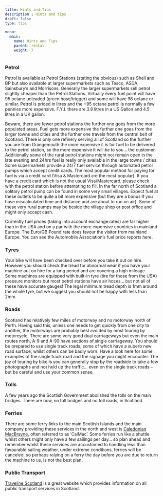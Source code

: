 ```yaml
---
title: Hints and Tips
description : Hints and tips
draft: false
type: tips

menu:
  main:
    name: Hints and Tips
    parent: rental
    weight: 7
---
```

### Petrol
Petrol is available at Petrol Stations (stating the obvious) such as Shell and BP but also available at larger supermarkets such as Tesco, ASDA, Sainsbury’s and Morrisons. Generally the larger supermarkets sell petrol slightly cheaper than the Petrol Stations. Virtually every fuel point will have 95 octane unleaded (green hose/trigger) and some will have 98 octane or similar. Petrol is priced in litres and the +95 octane petrol is normally a few pennies more expensive. F.Y.I. there are 3.8 litres in a US Gallon and 4.5 litres in a UK gallon.

Beware, there are fewer petrol stations the further one goes from the more populated areas. Fuel gets more expensive the further one goes from the larger towns and cities and the further one travels from the central belt of Scotland. There is only one refinery serving all of Scotland so the further you are from Grangemouth the more expensive it is for fuel to be delivered to the petrol station, so the more expensive it will be to you… the customer. Additionally some of the rural petrol stations might not remain open in the late evening and 24hrs fuel is really only available in the large towns / cities. Some supermarkets provide a 24/7 fuel service through automated petrol pumps which accept credit cards. The most popular method for paying for fuel is via a credit card (Visa & Mastercard are the most popular). If you have a credit card which is not the usual Visa/Mastercard, please check with the petrol station before attempting to fill. In the far north of Scotland a solitary petrol pump can be found in some very small villages. Expect fuel at these outlets to be quite a bit more expensive (but they are a bonus if you have miscalculated time and distance and are about to run on air). Some of these very rural pumps may be beside the village shop or post office and might only accept cash.

Currently fuel prices (taking into account exchange rates) are far higher than in the USA and on a par with the more expensive countries in mainland Europe. The Euro/GB Pound rate does favour the visitor from mainland Europe. You can see the Automobile Association’s fuel price reports here.

### Tyres
Your bike will have been checked over before you take it out on hire. However you should check the tread for abnormal wear if you have your machine out on hire for a long period and are covering a high mileage. Some machines are equipped with built-in tyre (tire for those from the USA) pressure monitors but most petrol stations have air hoses… but not all of these have accurate gauges! The legal minimum tread depth is 1mm around the whole tyre, but we suggest you should not be happy with less than 2mm.

### Roads
Scotland has relatively few miles of motorway and no motorway north of Perth. Having said this, unless one needs to get quickly from one city to another, the motorways are probably best avoided by most touring by motorcycle. There are some very good dual carriageways but even the main routes north, A-9 and A-90 have sections of single carriageway. You should be prepared to use single track roads, some of which have a superb new road surface, whilst others can be badly worn. Have a look here for some examples of the single track road and the signage you might encounter. The joy of touring by bike is you can generally stop by the roadside to take a few photographs and not hold up the traffic… even on the single track roads – but be careful and use your common sense.

### Tolls
A few years ago the Scottish Government abolished the tolls on the main bridges. There are now, no toll bridges and no toll roads, in Scotland.

### Ferries
There are some ferry links to the main Scottish Islands and the main company providing these services in the north and west is [Caledonian MacBrayne](https://www.calmac.co.uk), often referred to as ‘CalMac’. Some ferries run like a shuttle whilst others might only have a few sailings per day… so plan ahead and remember whilst these services are accustomed to handling less than favourable sailing weather, under extreme conditions, ferries will be canceled, so perhaps relying on a ferry the day before you are due to return the machine to us, is not the best plan.

### Public Transport
[Traveline Scotland](https://www.travelinescotland.com) is a great website which provides information on all public transport services in Scotland.